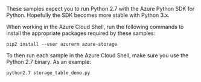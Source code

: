 These samples expect you to run Python 2.7 with the Azure Python SDK for Python. Hopefully the SDK becomes more stable with Python 3.x.

When working in the Azure Cloud Shell, run the following commands to install the appropriate packages required by these samples:

```
pip2 install --user azurerm azure-storage
```

To then run each sample in the Azure Cloud Shell, make sure you use the Python 2.7 binary. As an example:

```
python2.7 storage_table_demo.py
```